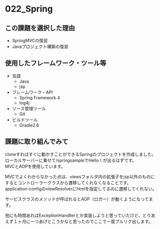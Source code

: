 # 022_Spring
## この課題を選択した理由
- SpringMVCの復習
- Javaプロジェクト構築の復習

## 使用したフレームワーク・ツール等
- 言語
  - Java
  - jsp
- フレームワーク・API
  - Spring Framework 4
  - log4j
- ソース管理ツール
    - Git
- ビルドツール
   - Gradle2.6

## 課題に取り組んでみて
cloneすればすぐに動かすことができるSpringのプロジェクトを作成しました。<br/>
ローカルサーバーに乗せて/springsampleでHello！が出るはずです。<br/>
MVCとAOPを使用しています。

MVCでよくわからなかった点は、viewsフォルダ内の拡張子をjsp以外のものにするとコントローラークラスから遷移してくれなくなることです。<br/>
application-configのviewResolverにhtmlを指定してるのに遷移してくれない。

サービスクラスのメソッドが呼ばれるとAOP（ロガー）が動くようになってます。

他にも時間あればExceptionHandllerとか実装しようと思っていたけど、とりあえず１ヶ月に一つあげとこうかなと思ったのでここで一度プルリク出します。
